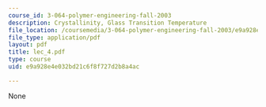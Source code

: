 ```yaml
---
course_id: 3-064-polymer-engineering-fall-2003
description: Crystallinity, Glass Transition Temperature
file_location: /coursemedia/3-064-polymer-engineering-fall-2003/e9a928e4e032bd21c6f8f727d2b8a4ac_lec_4.pdf
file_type: application/pdf
layout: pdf
title: lec_4.pdf
type: course
uid: e9a928e4e032bd21c6f8f727d2b8a4ac

---
```

None